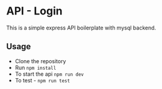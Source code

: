 # API - Login

This is a simple express API boilerplate with mysql backend.

## Usage

- Clone the repository
- Run `npm install`
- To start the api `npm run dev`
- To test - `npm run test`
